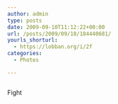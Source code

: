 ```yaml
---
author: admin
type: posts
date: 2009-09-10T11:12:22+00:00
url: /posts/2009/09/10/184440681/
yourls_shorturl:
  - https://lobban.org/i/2f
categories:
  - Photos

---
```

<div class="figure">
  <img src="https://andy.lobban.org/photo/1280/184440681/1/tumblr_kpr5smr3RR1qzrl7b" alt="" />
</div>

Fight